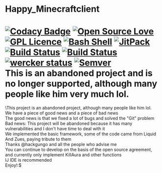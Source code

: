 # Happy_Minecraftclient
[![Codacy Badge](https://api.codacy.com/project/badge/Grade/0e2c464ead294fcc8403a1926d1fe140)](https://www.codacy.com/app/aD4wn/sexLingzhou?utm_source=github.com&amp;utm_medium=referral&amp;utm_content=aD4wn/sexLingzhou&amp;utm_campaign=Badge_Grade)
[![Open Source Love](https://badges.frapsoft.com/os/v1/open-source.svg?v=103)](https://github.com/D4wn/open-source-badge/)   [![GPL Licence](https://badges.frapsoft.com/os/gpl/gpl.svg?v=103)](https://opensource.org/licenses/GPL-3.0/) 
[![Bash Shell](https://badges.frapsoft.com/bash/v1/bash.png?v=103)](https://github.com/D4wn/open-source-badges/)
[![JitPack](https://img.shields.io/jitpack/v/jitpack/maven-simple.svg)](https://github.com/aD4wn/sexLingzhou)
\
[![Build Status](https://semaphoreapp.com/api/v1/projects/d4cca506-99be-44d2-b19e-176f36ec8cf1/128505/shields_badge.svg)](https://semaphoreapp.com/boennemann/badges)
[![Build Status](https://semaphoreapp.com/api/v1/projects/d4cca506-99be-44d2-b19e-176f36ec8cf1/128505/badge.svg)](https://semaphoreapp.com/boennemann/badges)
[![wercker status](https://app.wercker.com/status/9e0bc54c43f48d220aec684fffb2b110/s/master "wercker status")](https://app.wercker.com/project/bykey/9e0bc54c43f48d220aec684fffb2b110)
[![Semver](http://img.shields.io/SemVer/2.0.0.png)](http://semver.org/spec/v2.0.0.html)\
This is an abandoned project and is no longer supported, although many people like him very much lol.
===
\This project is an abandoned project, although many people like him lol.\
We have a piece of good news and a piece of bad news\
The good news is that we fixed a lot of bugs and solved the "Git" problem\
Bad news: This project will be abandoned because it has many vulnerabilities and I don't have time to deal with it\
We implemented the basic framework, some of the code came from Liquid And Zues, paying tribute to them\
Thanks @hackgungo and all the people who advise me\
You can continue to develop on the basis of the open source agreement, and currently only implement KillAura and other functions\
IJ IDE is recommended\
Enjoy!:$
